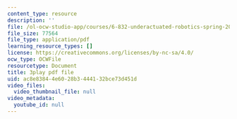 ```yaml
---
content_type: resource
description: ''
file: /ol-ocw-studio-app/courses/6-832-underactuated-robotics-spring-2009/ac8e83844e6028b3444132bce73d451d_Gho0bmTsnA4.pdf
file_size: 77564
file_type: application/pdf
learning_resource_types: []
license: https://creativecommons.org/licenses/by-nc-sa/4.0/
ocw_type: OCWFile
resourcetype: Document
title: 3play pdf file
uid: ac8e8384-4e60-28b3-4441-32bce73d451d
video_files:
  video_thumbnail_file: null
video_metadata:
  youtube_id: null
---
```

